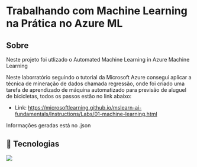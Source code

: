 <h1>Trabalhando com Machine Learning na Prática no Azure ML</h1>

<h2>Sobre</h2>

<p> Neste projeto foi utlizado o Automated Machine Learning in Azure Machine Learning</p>

<p> Neste laborratório seguindo o tutorial da Microsoft Azure consegui aplicar a técnica de mineração de dados chamada regressão, onde foi criado uma tarefa 
  de aprendizado de máquina automatizado para previsão de aluguel de bicicletas, todos os passos estão no link abaixo:

- Link: https://microsoftlearning.github.io/mslearn-ai-fundamentals/Instructions/Labs/01-machine-learning.html</p>

<p>Informações geradas está no .json</p>

## 🚀 Tecnologias

<div>
  <img src="[https://www.google.com/url?sa=i&url=https%3A%2F%2Fwww.4biosacademy.com.br%2Fai-900-microsoft-azure-ai-fundamentals&psig=AOvVaw25JZFMYXS8enE9BZp2xq2p&ust=1708952881646000&source=images&cd=vfe&opi=89978449&ved=0CBIQjRxqFwoTCNDBp93HxoQDFQAAAAAdAAAAABAE](https://icons8.com.br/icon/VLKafOkk3sBX/azure-1)https://icons8.com.br/icon/VLKafOkk3sBX/azure-1">
</div>
